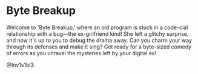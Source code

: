 # Byte Breakup

Welcome to 'Byte Breakup,' where an old program is stuck in a code-cial relationship with a bug—the ex-girlfriend kind! She left a glitchy surprise, and now it's up to you to debug the drama away. Can you charm your way through its defenses and make it sing? Get ready for a byte-sized comedy of errors as you unravel the mysteries left by your digital ex!

@Inv1s1bl3
